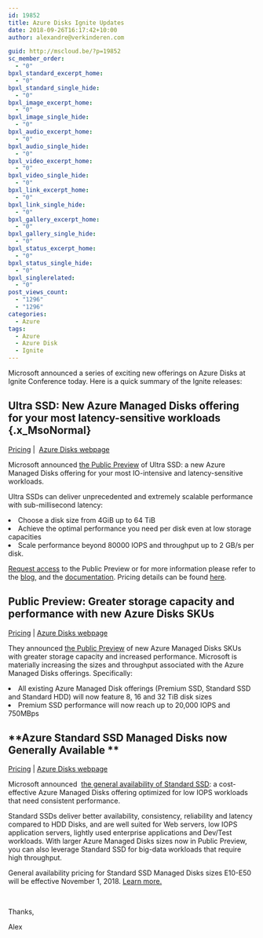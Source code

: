 ```yaml
---
id: 19852
title: Azure Disks Ignite Updates
date: 2018-09-26T16:17:42+10:00
author: alexandre@verkinderen.com

guid: http://mscloud.be/?p=19852
sc_member_order:
  - "0"
bpxl_standard_excerpt_home:
  - "0"
bpxl_standard_single_hide:
  - "0"
bpxl_image_excerpt_home:
  - "0"
bpxl_image_single_hide:
  - "0"
bpxl_audio_excerpt_home:
  - "0"
bpxl_audio_single_hide:
  - "0"
bpxl_video_excerpt_home:
  - "0"
bpxl_video_single_hide:
  - "0"
bpxl_link_excerpt_home:
  - "0"
bpxl_link_single_hide:
  - "0"
bpxl_gallery_excerpt_home:
  - "0"
bpxl_gallery_single_hide:
  - "0"
bpxl_status_excerpt_home:
  - "0"
bpxl_status_single_hide:
  - "0"
bpxl_singlerelated:
  - "0"
post_views_count:
  - "1296"
  - "1296"
categories:
  - Azure
tags:
  - Azure
  - Azure Disk
  - Ignite
---
```

<p class="x_MsoNormal">
  Microsoft announced a series of exciting new offerings on Azure Disks at Ignite Conference today. Here is a quick summary of the Ignite releases:
</p>

## **Ultra SSD: New Azure Managed Disks offering for your most latency-sensitive workloads** {.x_MsoNormal}

<a href="https://azure.microsoft.com/en-us/pricing/details/managed-disks/" target="_blank" rel="noopener noreferrer" data-auth="NotApplicable">Pricing</a> |  <a href="https://azure.microsoft.com/en-us/services/storage/disks/" target="_blank" rel="noopener noreferrer" data-auth="NotApplicable">Azure Disks webpage</a>

Microsoft announced <a href="https://aka.ms/UltraSSDBlog" target="_blank" rel="noopener noreferrer" data-auth="NotApplicable">the Public Preview</a> of Ultra SSD: a new Azure Managed Disks offering for your most IO-intensive and latency-sensitive workloads.

Ultra SSDs can deliver unprecedented and extremely scalable performance with sub-millisecond latency:

<li class="x_MsoNormal">
  Choose a disk size from 4GiB up to 64 TiB
</li>
<li class="x_MsoNormal">
  Achieve the optimal performance you need per disk even at low storage capacities
</li>
<li class="x_MsoNormal">
  Scale performance beyond 80000 IOPS and throughput up to 2 GB/s per disk.
</li>

<a href="https://aka.ms/UltraSSDPreviewSignUp" target="_blank" rel="noopener noreferrer" data-auth="NotApplicable">Request access</a> to the Public Preview or for more information please refer to the <a href="https://aka.ms/UltraSSDBlog" target="_blank" rel="noopener noreferrer" data-auth="NotApplicable">blog</a>, and the <a href="https://aka.ms/UltraSSDDocs" target="_blank" rel="noopener noreferrer" data-auth="NotApplicable">documentation</a>. Pricing details can be found <a href="https://azure.microsoft.com/en-us/pricing/details/managed-disks/" target="_blank" rel="noopener noreferrer" data-auth="NotApplicable">here</a>.

## **Public Preview: Greater storage capacity and performance with new Azure Disks SKUs**

<a href="https://azure.microsoft.com/en-us/pricing/details/managed-disks/" target="_blank" rel="noopener noreferrer" data-auth="NotApplicable">Pricing</a> | <a href="https://azure.microsoft.com/en-us/services/storage/disks/" target="_blank" rel="noopener noreferrer" data-auth="NotApplicable">Azure Disks webpage</a>

They announced <a href="https://aka.ms/azure-large-disk-32TB-preview-blog" target="_blank" rel="noopener noreferrer" data-auth="NotApplicable">the Public Preview</a> of new Azure Managed Disks SKUs with greater storage capacity and increased performance. Microsoft is materially increasing the sizes and throughput associated with the Azure Managed Disks offerings. Specifically:

<li class="x_MsoNormal">
  All existing Azure Managed Disk offerings (Premium SSD, Standard SSD and Standard HDD) will now feature 8, 16 and 32 TiB disk sizes
</li>
<li class="x_MsoNormal">
  Premium SSD performance will now reach up to 20,000 IOPS and 750MBps
</li>

## **Azure Standard SSD Managed Disks now Generally Available **

<a href="https://azure.microsoft.com/en-us/pricing/details/managed-disks/" target="_blank" rel="noopener noreferrer" data-auth="NotApplicable">Pricing</a> | <a href="https://azure.microsoft.com/en-us/services/storage/disks/" target="_blank" rel="noopener noreferrer" data-auth="NotApplicable">Azure Disks webpage</a>

Microsoft announced  <a href="https://azure.microsoft.com/en-us/blog/announcing-general-availability-of-standard-ssd-disks-for-azure-virtual-machine-workloads/" target="_blank" rel="noopener noreferrer" data-auth="NotApplicable">the general availability of Standard SSD</a>: a cost-effective Azure Managed Disks offering optimized for low IOPS workloads that need consistent performance.

Standard SSDs deliver better availability, consistency, reliability and latency compared to HDD Disks, and are well suited for Web servers, low IOPS application servers, lightly used enterprise applications and Dev/Test workloads. With larger Azure Managed Disks sizes now in Public Preview, you can also leverage Standard SSD for big-data workloads that require high throughput.

General availability pricing for Standard SSD Managed Disks sizes E10-E50 will be effective November 1, 2018. <a href="https://aka.ms/standardssddocs" target="_blank" rel="noopener noreferrer" data-auth="NotApplicable">Learn more.</a>

&nbsp;

Thanks,

Alex
